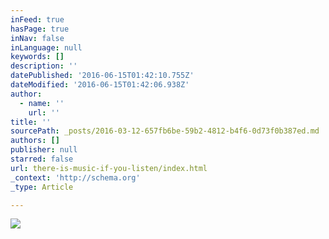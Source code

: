 ```yaml
---
inFeed: true
hasPage: true
inNav: false
inLanguage: null
keywords: []
description: ''
datePublished: '2016-06-15T01:42:10.755Z'
dateModified: '2016-06-15T01:42:06.938Z'
author:
  - name: ''
    url: ''
title: ''
sourcePath: _posts/2016-03-12-657fb6be-59b2-4812-b4f6-0d73f0b387ed.md
authors: []
publisher: null
starred: false
url: there-is-music-if-you-listen/index.html
_context: 'http://schema.org'
_type: Article

---
```

![](https://the-grid-user-content.s3-us-west-2.amazonaws.com/b950e83f-addf-4fe4-880b-3fcac8c757bd.png)
